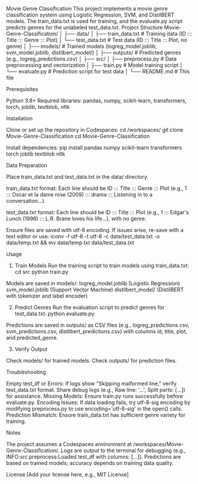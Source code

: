 Movie Genre Classification
This project implements a movie genre classification system using Logistic Regression, SVM, and DistilBERT models. The train_data.txt is used for training, and the evaluate.py script predicts genres for the unlabeled test_data.txt.
Project Structure
Movie-Genre-Classification/
│
├── data/
│   ├── train_data.txt    # Training data (ID ::: Title ::: Genre ::: Plot)
│   └── test_data.txt     # Test data (ID ::: Title ::: Plot, no genre)
│
├── models/               # Trained models (logreg_model.joblib, svm_model.joblib, distilbert_model/)
│
├── outputs/              # Predicted genres (e.g., logreg_predictions.csv)
│
├── src/
│   ├── preprocess.py     # Data preprocessing and vectorization
│   ├── train.py          # Model training script
│   └── evaluate.py       # Prediction script for test data
│
└── README.md             # This file

Prerequisites

Python 3.8+
Required libraries: pandas, numpy, scikit-learn, transformers, torch, joblib, textblob, nltk

Installation

Clone or set up the repository in Codespaces:
cd /workspaces/
git clone <your-repo-url> Movie-Genre-Classification
cd Movie-Genre-Classification


Install dependencies:
pip install pandas numpy scikit-learn transformers torch joblib textblob nltk



Data Preparation

Place train_data.txt and test_data.txt in the data/ directory.

train_data.txt format: Each line should be ID ::: Title ::: Genre ::: Plot (e.g., 1 ::: Oscar et la dame rose (2009) ::: drama ::: Listening in to a conversation...).

test_data.txt format: Each line should be ID ::: Title ::: Plot (e.g., 1 ::: Edgar's Lunch (1998) ::: L.R. Brane loves his life...), with no genre.

Ensure files are saved with utf-8 encoding. If issues arise, re-save with a text editor or use:
iconv -f utf-8 -t utf-8 -c data/test_data.txt -o data/temp.txt && mv data/temp.txt data/test_data.txt



Usage
1. Train Models
Run the training script to train models using train_data.txt:
cd src
python train.py


Models are saved in models/:
logreg_model.joblib (Logistic Regression)
svm_model.joblib (Support Vector Machine)
distilbert_model/ (DistilBERT with tokenizer and label encoder)



2. Predict Genres
Run the evaluation script to predict genres for test_data.txt:
python evaluate.py


Predictions are saved in outputs/ as CSV files (e.g., logreg_predictions.csv, svm_predictions.csv, distilbert_predictions.csv) with columns id, title, plot, and predicted_genre.

3. Verify Output

Check models/ for trained models.
Check outputs/ for prediction files.

Troubleshooting

Empty test_df or Errors: If logs show "Skipping malformed line," verify test_data.txt format. Share debug logs (e.g., Raw line: '...', Split parts: [...]) for assistance.
Missing Models: Ensure train.py runs successfully before evaluate.py.
Encoding Issues: If data loading fails, try utf-8-sig encoding by modifying preprocess.py to use encoding='utf-8-sig' in the open() calls.
Prediction Mismatch: Ensure train_data.txt has sufficient genre variety for training.

Notes

The project assumes a Codespaces environment at /workspaces/Movie-Genre-Classification/.
Logs are output to the terminal for debugging (e.g., INFO:src.preprocess:Loaded test_df with columns: [...]).
Predictions are based on trained models; accuracy depends on training data quality.

License
[Add your license here, e.g., MIT License]
